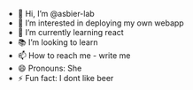 - 👋 Hi, I’m @asbier-lab
- 👀 I’m interested in deploying my own webapp
- 🌱 I’m currently learning react
- 📚 I’m looking to learn
- 📫 How to reach me - write me 
- 😄 Pronouns: She
- ⚡ Fun fact: I dont like beer

<!---
asbier-lab/asbier-lab is a ✨ special ✨ repository because its `README.md` (this file) appears on your GitHub profile.
You can click the Preview link to take a look at your changes.
--->
